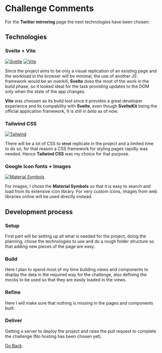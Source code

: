 # Challenge Comments

For the **Twitter mirroring** page the next technologies have been chosen:

## Technologies

### Svelte + Vite
[![Svelte](https://img.shields.io/badge/svelte-white?style=for-the-badge&logo=svelte)](https://svelte.dev/)
[![Vite](https://img.shields.io/badge/vite-yellow?style=for-the-badge&logo=vite)](https://vitejs.dev/)

Since the project aims to be only a visual replication of an existing page and the workload in the browser will be minimal, the use of another JS framework would be an overkill, **Svelte** does the most of the work in the build phase, so it looked ideal for the task providing updates to the DOM only when the state of the app changes. 

**Vite** was choosen as its build tool since it provides a great developer experience and its compability with **Svelte**, even though **SvelteKit** being the official application framework, It is still in *beta* as of now.
 

### Tailwind CSS
[![Tailwind](https://img.shields.io/badge/tailwind%20css-0f172a?style=for-the-badge&logo=tailwindcss)](https://tailwindcss.com/)

There will be a lot of CSS to ~~steal~~ replicate in the project and a limited time to do so, for that reason a CSS framework for styling pages rapidly was needed. Hence **Tailwind CSS** was my choice for that purpose.

### Google Icon fonts + Images
[![Material Symbols](https://img.shields.io/badge/google%20fonts-white?style=for-the-badge&logo=googlefonts)](https://fonts.google.com/icons)

For images, I chose the **Material Symbols** so that it is easy to search and load from its extensive icon library. For very custom icons, images from web libraries online will be used directly instead.


## Development process

### Setup
First part will be setting up all what is needed for the project, doing the planning, chose the technologies to use and do a rough folder structure so that adding new pieces of the page are easy.

### Build
Here I plan to spend most of my time building views and components to display the data in the required way for the challenge, also defining the mocks to be used so that they are easily loaded in the views.

### Refine
Here I will make sure that nothing is missing in the pages and components built. 

### Deliver
Getting a server to deploy the project and raise the pull request to complete the challenge (No hosting has been chosen yet).

[Go Back](./README.md).
